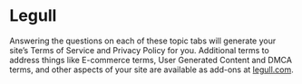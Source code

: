 Legull
============

Answering the questions on each of these topic tabs will generate your site’s Terms of Service and Privacy Policy for you. Additional terms to address things like E-commerce terms, User Generated Content and DMCA terms, and other aspects of your site are available as add-ons at <a href="http://www.legull.com" target="blank">legull.com</a>.
